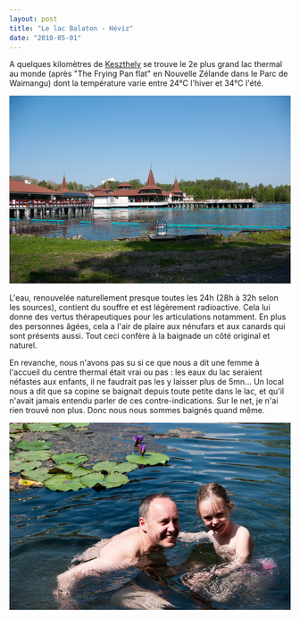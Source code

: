 ```yaml
---
layout: post
title: "Le lac Balaton - Héviz"
date: "2010-05-01"
---
```


A quelques kilomètres de [Keszthely](http://www.lagrappe.net/le-lac-balaton-keszthely) se trouve le 2e plus grand lac thermal au monde (après "The Frying Pan flat" en Nouvelle Zélande dans le Parc de Waimangu) dont la température varie entre 24°C l'hiver et 34°C l'été.

![](images/IMGP8546.jpg)

L'eau, renouvelée naturellement presque toutes les 24h (28h à 32h selon les sources), contient du souffre et est légèrement radioactive. Cela lui donne des vertus thérapeutiques pour les articulations notamment. En plus des personnes âgées, cela a l'air de plaire aux nénufars et aux canards qui sont présents aussi. Tout ceci confère à la baignade un côté original et naturel.

En revanche, nous n'avons pas su si ce que nous a dit une femme à l'accueil du centre thermal était vrai ou pas : les eaux du lac seraient néfastes aux enfants, il ne faudrait pas les y laisser plus de 5mn... Un local nous a dit que sa copine se baignait depuis toute petite dans le lac, et qu'il n'avait jamais entendu parler de ces contre-indications. Sur le net, je n'ai rien trouvé non plus. Donc nous nous sommes baignés quand même.

![](images/IMGP8561.jpg)
